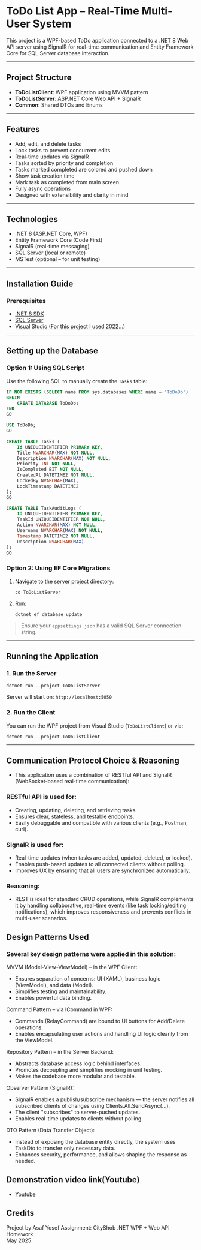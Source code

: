 # ToDo List App – Real-Time Multi-User System

This project is a WPF-based ToDo application connected to a .NET 8 Web API server using SignalR for real-time communication and Entity Framework Core for SQL Server database interaction.

---

## Project Structure

- **ToDoListClient**: WPF application using MVVM pattern
- **ToDoListServer**: ASP.NET Core Web API + SignalR
- **Common**: Shared DTOs and Enums

---

## Features

- Add, edit, and delete tasks
- Lock tasks to prevent concurrent edits
- Real-time updates via SignalR
- Tasks sorted by priority and completion
- Tasks marked completed are colored and pushed down
- Show task creation time
- Mark task as completed from main screen
- Fully async operations
- Designed with extensibility and clarity in mind

---

## Technologies

- .NET 8 (ASP.NET Core, WPF)
- Entity Framework Core (Code First)
- SignalR (real-time messaging)
- SQL Server (local or remote)
- MSTest (optional – for unit testing)

---

## Installation Guide

### Prerequisites

- [.NET 8 SDK](https://dotnet.microsoft.com/en-us/download)
- [SQL Server](https://www.microsoft.com/en-us/sql-server/sql-server-downloads)
- [Visual Studio (For this project I used 2022...)](https://visualstudio.microsoft.com/downloads/)

---

## Setting up the Database

### Option 1: Using SQL Script

Use the following SQL to manually create the `Tasks` table:

```sql
IF NOT EXISTS (SELECT name FROM sys.databases WHERE name = 'ToDoDb')
BEGIN
    CREATE DATABASE ToDoDb;
END
GO

USE ToDoDb;
GO

CREATE TABLE Tasks (
    Id UNIQUEIDENTIFIER PRIMARY KEY,
    Title NVARCHAR(MAX) NOT NULL,
    Description NVARCHAR(MAX) NOT NULL,
    Priority INT NOT NULL,
    IsCompleted BIT NOT NULL,
    CreatedAt DATETIME2 NOT NULL,
    LockedBy NVARCHAR(MAX),
    LockTimestamp DATETIME2
);
GO

CREATE TABLE TaskAuditLogs (
    Id UNIQUEIDENTIFIER PRIMARY KEY,
    TaskId UNIQUEIDENTIFIER NOT NULL,
    Action NVARCHAR(MAX) NOT NULL,
    Username NVARCHAR(MAX) NOT NULL,
    Timestamp DATETIME2 NOT NULL,
    Description NVARCHAR(MAX)
);
GO

```

### Option 2: Using EF Core Migrations

1. Navigate to the server project directory:

   ```
   cd ToDoListServer
   ```

2. Run:
   ```
   dotnet ef database update
   ```

> Ensure your `appsettings.json` has a valid SQL Server connection string.

---

## Running the Application

### 1. Run the Server

```
dotnet run --project ToDoListServer
```

Server will start on: `http://localhost:5050`

### 2. Run the Client

You can run the WPF project from Visual Studio (`ToDoListClient`) or via:

```
dotnet run --project ToDoListClient
```

---

## Communication Protocol Choice & Reasoning

- This application uses a combination of RESTful API and SignalR (WebSocket-based real-time communication):
### RESTful API is used for:
- Creating, updating, deleting, and retrieving tasks.
- Ensures clear, stateless, and testable endpoints.
- Easily debuggable and compatible with various clients (e.g., Postman, curl).
 
### SignalR is used for:
- Real-time updates (when tasks are added, updated, deleted, or locked).
- Enables push-based updates to all connected clients without polling.
- Improves UX by ensuring that all users are synchronized automatically.

### Reasoning:
- REST is ideal for standard CRUD operations, while SignalR complements it by handling collaborative, real-time events (like task locking/editing notifications), which improves responsiveness and prevents conflicts in multi-user scenarios.

## Design Patterns Used
### Several key design patterns were applied in this solution:

 MVVM (Model-View-ViewModel) – in the WPF Client:
- Ensures separation of concerns: UI (XAML), business logic (ViewModel), and data (Model).
- Simplifies testing and maintainability.
- Enables powerful data binding.
 
 Command Pattern – via ICommand in WPF:
- Commands (RelayCommand) are bound to UI buttons for Add/Delete operations.
- Enables encapsulating user actions and handling UI logic cleanly from the ViewModel.

 Repository Pattern – in the Server Backend:
- Abstracts database access logic behind interfaces.
- Promotes decoupling and simplifies mocking in unit testing.
- Makes the codebase more modular and testable.

 Observer Pattern (SignalR):
- SignalR enables a publish/subscribe mechanism — the server notifies all subscribed clients of changes using Clients.All.SendAsync(...).
- The client "subscribes" to server-pushed updates.
- Enables real-time updates to clients without polling.

 DTO Pattern (Data Transfer Object):
- Instead of exposing the database entity directly, the system uses TaskDto to transfer only necessary data.
- Enhances security, performance, and allows shaping the response as needed.

## Demonstration video link(Youtube)
- [Youtube](https://youtu.be/QRMGNnEU-Uo)

## Credits
Project by Asaf Yosef
Assignment: CityShob .NET WPF + Web API Homework  
May 2025

